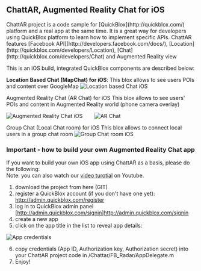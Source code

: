 <h2>ChattAR, Augmented Reality Chat for iOS</h2>
ChattAR project is a code sample for [QuickBlox](http://quickblox.com/) platform and a real app at the same time. It is a great way for developers using QuickBlox platform to learn how to implement specific APIs. ChattAR features [Facebook API](http://developers.facebook.com/docs/), [Location](http://quickblox.com/developers/Location), [Chat](http://quickblox.com/developers/Chat) and Augmented Reality view

This is an iOS build, integrated QuickBlox components are described below:

<strong>Location Based Chat (MapChat) for iOS</strong>:
This blox allows to see users POIs and content over GoogleMap
![Location based Chat iOS](http://image.quickblox.com/d2b1370636df8c395673b363dc3f.injoit.png)


Augmented Reality Chat (AR Chat) for iOS
This blox allows to see users' POIs and content in Augmented Reality world (phone camera overlay)

![Augmented Reality Chat iOS](http://image.quickblox.com/18756fed0ef2e040dd9c429f8ae4.injoit.png) &nbsp;&nbsp;&nbsp;&nbsp;&nbsp;&nbsp;  ![AR Chat](http://image.quickblox.com/ef09e72520ae22cafcd3c9fb2d4c.injoit.png)


Group Chat (Local Chat room) for iOS
This blox allows to connect local users in a group chat room
![Group Chat room iOS](http://image.quickblox.com/8ad72a6f221fec8cbe60540aaec7.injoit.png)


<h3>Important - how to build your own Augmented Reality Chat app</h3>

If you want to build your own iOS app using ChattAR as a basis, please do the following:<br />
Note: you can also watch our [video turotial](http://youtu.be/AgJZYBoxKz0) on Youtube.<br />
1) download the project from here (GIT)<br />
2) register a QuickBlox account (if you don't have one yet): http://admin.quickblox.com/register<br />
3) log in to QuickBlox admin panel [http://admin.quickblox.com/signin]http://admin.quickblox.com/signin<br />
4) create a new app <br />
5) click on the app title in the list to reveal app details:<br />

![App credentials](http://image.quickblox.com/592aa599660a52a97be4e478e3e6.injoit.png)

6) copy credentials (App ID, Authorization key, Authorization secret) into your ChattAR project code in /Chattar/FB_Radar/AppDelegate.m<br />
7) Enjoy!

